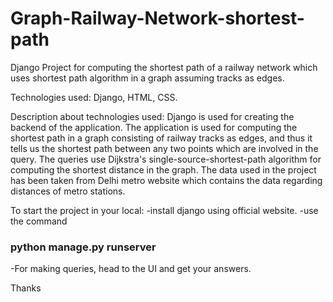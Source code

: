 # Graph-Railway-Network-shortest-path
Django Project for computing the shortest path of a railway network which uses shortest path algorithm in a graph assuming tracks as edges. 

Technologies used: Django, HTML, CSS.

Description about technologies used:
Django is used for creating the backend of the application.
The application is used for computing the shortest path in a graph consisting of railway tracks as edges, and thus it tells us the shortest path between any two points which are involved in the query.
The queries use Dijkstra's single-source-shortest-path algorithm for computing the shortest distance in the graph.
The data used in the project has been taken from Delhi metro website which contains the data regarding distances of metro stations.

To start the project in your local:
-install django using official website.
-use the command 
### python manage.py runserver

-For making queries, head to the UI and get your answers.

Thanks
